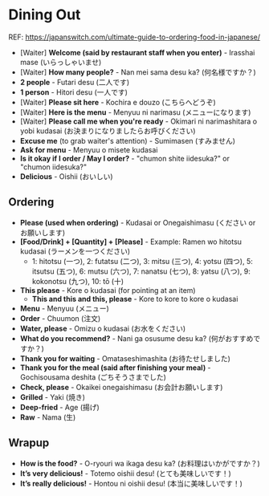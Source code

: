 # Dining Out

REF: https://japanswitch.com/ultimate-guide-to-ordering-food-in-japanese/

- [Waiter] **Welcome (said by restaurant staff when you enter)** - Irasshai mase (いらっしゃいませ)
- [Waiter] **How many people?** - Nan mei sama desu ka? (何名様ですか？)
- **2 people** - Futari desu (二人です)
- **1 person** - Hitori desu (一人です)
- [Waiter] **Please sit here** - Kochira e douzo (こちらへどうぞ)
- [Waiter] **Here is the menu** - Menyuu ni narimasu (メニューになります)
- [Waiter] **Please call me when you're ready** - Okimari ni narimashitara o yobi kudasai (お決まりになりましたらお呼びください)
- **Excuse me** (to grab waiter's attention) - Sumimasen (すみません)
- **Ask for menu** - Menyuu o misete kudasai
- **Is it okay if I order / May I order?** - "chumon shite iidesuka?" or "chumon iidesuka?"
- **Delicious** - Oishii (おいしい)


## Ordering
- **Please (used when ordering)** - Kudasai or Onegaishimasu (ください or お願いします)
- **[Food/Drink] + [Quantity] + [Please]** - Example: Ramen wo hitotsu kudasai (ラーメンを一つください)
  - 1: hitotsu (一つ), 2: futatsu (二つ), 3: mitsu (三つ), 4: yotsu (四つ), 5: itsutsu (五つ), 6: mutsu (六つ), 7: nanatsu (七つ), 8: yatsu (八つ), 9: kokonotsu (九つ), 10: tō (十)
- **This please** - Kore o kudasai (for pointing at an item)
  - **This and this and this, please** - Kore to kore to kore o kudasai
- **Menu** - Menyuu (メニュー)
- **Order** - Chuumon (注文)
- **Water, please** - Omizu o kudasai (お水をください)
- **What do you recommend?** - Nani ga osusume desu ka? (何がおすすめですか？)
- **Thank you for waiting** - Omataseshimashita (お待たせしました)
- **Thank you for the meal (said after finishing your meal)** - Gochisousama deshita (ごちそうさまでした)
- **Check, please** - Okaikei onegaishimasu (お会計お願いします)
- **Grilled** - Yaki (焼き)
- **Deep-fried** - Age (揚げ)
- **Raw** - Nama (生)

## Wrapup
- **How is the food?** - O-ryouri wa ikaga desu ka? (お料理はいかがですか？)
- **It’s very delicious!** - Totemo oishii desu! (とても美味しいです！)
- **It’s really delicious!** - Hontou ni oishii desu! (本当に美味しいです！)

